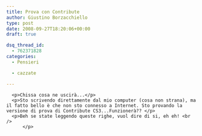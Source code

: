 ```yaml
---
title: Prova con Contribute
author: Giustino Borzacchiello
type: post
date: 2008-09-27T18:20:06+00:00
draft: true

dsq_thread_id:
  - 762371828
categories:
  - Pensieri

  - cazzate

---
```

      <p>Chissa cosa ne uscirà...</p>
      <p>Sto scrivendo direttamente dal mio computer (cosa non strana), ma il fatto bello è che non sto connesso a Internet. Sto provando la versione di prova di Contribute CS3...Funzionerà?? </p>
      <p>Beh se state leggendo queste righe, vuol dire di si, eh eh! <br />
          </p>